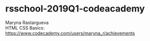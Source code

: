 # rsschool-2019Q1-codeacademy
Maryna Rastargueva  
HTML CSS Basics: https://www.codecademy.com/users/maryna_r/achievements
